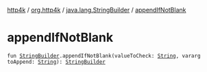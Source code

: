 [http4k](../../index.md) / [org.http4k](../index.md) / [java.lang.StringBuilder](index.md) / [appendIfNotBlank](./append-if-not-blank.md)

# appendIfNotBlank

`fun `[`StringBuilder`](https://kotlinlang.org/api/latest/jvm/stdlib/kotlin.text/-string-builder/index.html)`.appendIfNotBlank(valueToCheck: `[`String`](https://kotlinlang.org/api/latest/jvm/stdlib/kotlin/-string/index.html)`, vararg toAppend: `[`String`](https://kotlinlang.org/api/latest/jvm/stdlib/kotlin/-string/index.html)`): `[`StringBuilder`](https://kotlinlang.org/api/latest/jvm/stdlib/kotlin.text/-string-builder/index.html)